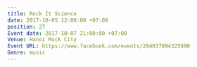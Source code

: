 ```yaml
---
title: Rock It Science
date: 2017-10-05 12:00:00 +07:00
position: 27
Event date: 2017-10-07 21:00:00 +07:00
Venue: Hanoi Rock City
Event URL: https://www.facebook.com/events/294837894325890
Genre: music
---
```



